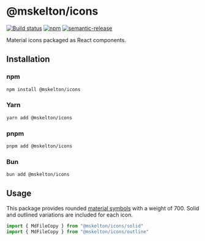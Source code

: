 # @mskelton/icons

[![Build status](https://github.com/mskelton/icons/workflows/Build/badge.svg)](https://github.com/mskelton/icons/actions)
[![npm](https://img.shields.io/npm/v/@mskelton/icons)](https://www.npmjs.com/package/@mskelton/icons)
[![semantic-release](https://img.shields.io/badge/%20%20%F0%9F%93%A6%F0%9F%9A%80-semantic--release-e10079.svg)](https://github.com/semantic-release/semantic-release)

Material icons packaged as React components.

## Installation

### npm

```bash
npm install @mskelton/icons
```

### Yarn

```bash
yarn add @mskelton/icons
```

### pnpm

```bash
pnpm add @mskelton/icons
```

### Bun

```bash
bun add @mskelton/icons
```

## Usage

This package provides rounded
[material symbols](https://fonts.google.com/icons?icon.style=Rounded) with a
weight of 700. Solid and outlined variations are included for each icon.

```javascript
import { MdFileCopy } from "@mskelton/icons/solid"
import { MdFileCopy } from "@mskelton/icons/outline"
```
